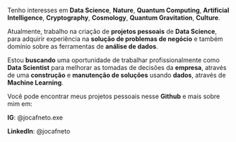 Tenho interesses em **Data Science**, **Nature**, **Quantum Computing**, **Artificial Intelligence**, **Cryptography**, **Cosmology**, **Quantum Gravitation**, **Culture**.

Atualmente, trabalho na criação de **projetos pessoais** de **Data Science**, para adquirir experiência na **solução de problemas de negócio** e também domínio sobre as ferramentas de **análise de dados**.

Estou **buscando** uma oportunidade de trabalhar profissionalmente como **Data Scientist** para melhorar as tomadas de decisões da **empresa**, através de uma **construção** e **manutenção de soluções** usando **dados**, através de **Machine Learning**.

Você pode encontrar meus projetos pessoais nesse **Github** e mais sobre mim em:

**IG**: @jocafneto.exe

**LinkedIn**: @jocafneto
